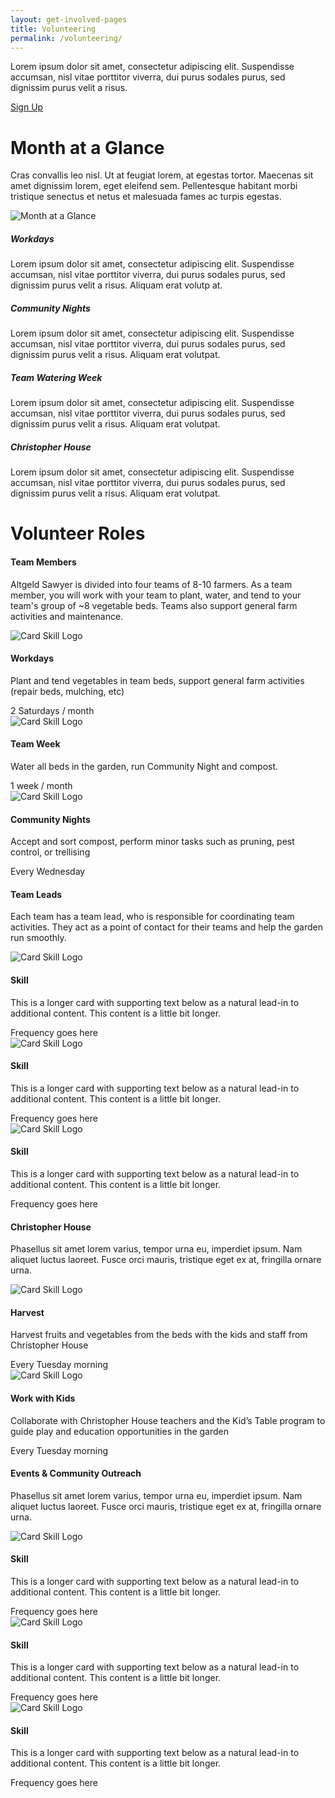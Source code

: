 ```yaml
---
layout: get-involved-pages
title: Volunteering
permalink: /volunteering/
---
```


Lorem ipsum dolor sit amet, consectetur adipiscing elit. Suspendisse accumsan, nisl vitae porttitor viverra, dui purus sodales purus, sed dignissim purus velit a risus.

<a href="{{ site.url }}/volunteering/" role="button" class="btn btn-primary btn-lg">Sign Up</a>

# Month at a Glance

Cras convallis leo nisl. Ut at feugiat lorem, at egestas tortor. Maecenas sit amet dignissim lorem, eget eleifend sem. Pellentesque habitant morbi tristique senectus et netus et malesuada fames ac turpis egestas. 

<div class="bg-gray">
	<div class="container">
		<div class="row ">
			<img src="{{ site.url }}/assets/images/month-glance.png" alt="Month at a Glance" id="monthCal"/>
		</div>
		<div class="row">
			<div class="activity col-md-6" id="workdays">
				<span class="icon"></span>
				<h5>Workdays</h5>
				<p>Lorem ipsum dolor sit amet, consectetur adipiscing elit. Suspendisse accumsan, nisl vitae porttitor viverra, dui purus sodales purus, sed dignissim purus velit a risus. Aliquam erat volutp	at.</p>
			</div>
			<div class="activity col-md-6" id="communityNights">
				<span class="icon"></span>
				<h5>Community Nights</h5>
				<p>Lorem ipsum dolor sit amet, consectetur adipiscing elit. Suspendisse accumsan, nisl vitae porttitor viverra, dui purus sodales purus, sed dignissim purus velit a risus. Aliquam erat volutpat.</p>
			</div>
		</div>
		<div class="row">
			<div class="activity col-md-6" id="teamWeek">
				<span class="icon"></span>
				<h5>Team Watering Week</h5>
				<p>Lorem ipsum dolor sit amet, consectetur adipiscing elit. Suspendisse accumsan, nisl vitae porttitor viverra, dui purus sodales purus, sed dignissim purus velit a risus. Aliquam erat volutpat.</p>
			</div>
			<div class="activity col-md-6" id="christopherHouse">
				<span class="icon"></span>
				<h5>Christopher House</h5>
				<p>Lorem ipsum dolor sit amet, consectetur adipiscing elit. Suspendisse accumsan, nisl vitae porttitor viverra, dui purus sodales purus, sed dignissim purus velit a risus. Aliquam erat volutpat.</p>
			</div>
		</div>
	</div>
</div>

# Volunteer Roles

#### Team Members

Altgeld Sawyer is divided into four teams of 8-10 farmers. As a team member, you will work with your team to plant, water, and tend to your team's group of ~8 vegetable beds. Teams also support general farm activities and maintenance. 

<div class="card-deck">
  <div class="card">
    <img class="card-img-top" src="..." alt="Card Skill Logo">
    <h4 class="card-header">Workdays</h4>
    <div class="card-block">
      <!-- <h4 class="card-title">Card title</h4> -->
      <p class="card-text">Plant and tend vegetables in team beds, support general farm activities (repair beds, mulching, etc)</p>
      <!-- <p class="card-text"><small class="text-muted">Last updated 3 mins ago</small></p> -->
  	</div>
    <div class="card-footer">
    	2 Saturdays / month
    </div>
  </div>

  <div class="card">
    <img class="card-img-top" src="..." alt="Card Skill Logo">
    <h4 class="card-header">Team Week</h4>
    <div class="card-block">
      <!-- <h4 class="card-title">Card title</h4> -->
      <p class="card-text">Water all beds in the garden, run Community Night and compost.</p>
      <!-- <p class="card-text"><small class="text-muted">Last updated 3 mins ago</small></p> -->
  	</div>
    <div class="card-footer">
    	1 week / month
    </div>
  </div>

  <div class="card">
    <img class="card-img-top" src="..." alt="Card Skill Logo">
    <h4 class="card-header">Community Nights</h4>
    <div class="card-block">
      <!-- <h4 class="card-title">Card title</h4> -->
      <p class="card-text">Accept and sort compost, perform minor tasks such as pruning, pest control, or trellising</p>
      <!-- <p class="card-text"><small class="text-muted">Last updated 3 mins ago</small></p> -->
  	</div>
    <div class="card-footer">
    	Every Wednesday
    </div>
  </div>
</div>

#### Team Leads

Each team has a team lead, who is responsible for coordinating team activities. They act as a point of contact for their teams and help the garden run smoothly.

<div class="card-deck">
  <div class="card">
    <img class="card-img-top" src="..." alt="Card Skill Logo">
    <h4 class="card-header">Skill</h4>
    <div class="card-block">
      <!-- <h4 class="card-title">Card title</h4> -->
      <p class="card-text">This is a longer card with supporting text below as a natural lead-in to additional content. This content is a little bit longer.</p>
      <!-- <p class="card-text"><small class="text-muted">Last updated 3 mins ago</small></p> -->
  	</div>
    <div class="card-footer">
    	Frequency goes here
    </div>
  </div>

  <div class="card">
    <img class="card-img-top" src="..." alt="Card Skill Logo">
    <h4 class="card-header">Skill</h4>
    <div class="card-block">
      <!-- <h4 class="card-title">Card title</h4> -->
      <p class="card-text">This is a longer card with supporting text below as a natural lead-in to additional content. This content is a little bit longer.</p>
      <!-- <p class="card-text"><small class="text-muted">Last updated 3 mins ago</small></p> -->
  	</div>
    <div class="card-footer">
    	Frequency goes here
    </div>
  </div>

  <div class="card">
    <img class="card-img-top" src="..." alt="Card Skill Logo">
    <h4 class="card-header">Skill</h4>
    <div class="card-block">
      <!-- <h4 class="card-title">Card title</h4> -->
      <p class="card-text">This is a longer card with supporting text below as a natural lead-in to additional content. This content is a little bit longer.</p>
      <!-- <p class="card-text"><small class="text-muted">Last updated 3 mins ago</small></p> -->
  	</div>
    <div class="card-footer">
    	Frequency goes here
    </div>
  </div>
</div>

#### Christopher House

Phasellus sit amet lorem varius, tempor urna eu, imperdiet ipsum. Nam aliquet luctus laoreet. Fusce orci mauris, tristique eget ex at, fringilla ornare urna.

<div class="card-deck">
  <div class="card">
    <img class="card-img-top" src="..." alt="Card Skill Logo">
    <h4 class="card-header">Harvest</h4>
    <div class="card-block">
      <!-- <h4 class="card-title">Card title</h4> -->
      <p class="card-text">Harvest fruits and vegetables from the beds with the kids and staff from Christopher House</p>
      <!-- <p class="card-text"><small class="text-muted">Last updated 3 mins ago</small></p> -->
  	</div>
  	<div class="card-footer">Every Tuesday morning</div>
  </div>

  <div class="card">
    <img class="card-img-top" src="..." alt="Card Skill Logo">
    <h4 class="card-header">Work with Kids</h4>
    <div class="card-block">
      <!-- <h4 class="card-title">Card title</h4> -->
      <p class="card-text">Collaborate with Christopher House teachers and the Kid’s Table program to guide play and education opportunities in the garden</p>
      <!-- <p class="card-text"><small class="text-muted">Last updated 3 mins ago</small></p> -->
  	</div>
  	<div class="card-footer">Every Tuesday morning</div>
  </div>

</div>

#### Events & Community Outreach

Phasellus sit amet lorem varius, tempor urna eu, imperdiet ipsum. Nam aliquet luctus laoreet. Fusce orci mauris, tristique eget ex at, fringilla ornare urna.

<div class="card-deck">
  <div class="card">
    <img class="card-img-top" src="..." alt="Card Skill Logo">
    <h4 class="card-header">Skill</h4>
    <div class="card-block">
      <!-- <h4 class="card-title">Card title</h4> -->
      <p class="card-text">This is a longer card with supporting text below as a natural lead-in to additional content. This content is a little bit longer.</p>
      <!-- <p class="card-text"><small class="text-muted">Last updated 3 mins ago</small></p> -->
  	</div>
    <div class="card-footer">
    	Frequency goes here
    </div>
  </div>

  <div class="card">
    <img class="card-img-top" src="..." alt="Card Skill Logo">
    <h4 class="card-header">Skill</h4>
    <div class="card-block">
      <!-- <h4 class="card-title">Card title</h4> -->
      <p class="card-text">This is a longer card with supporting text below as a natural lead-in to additional content. This content is a little bit longer.</p>
      <!-- <p class="card-text"><small class="text-muted">Last updated 3 mins ago</small></p> -->
  	</div>
    <div class="card-footer">
    	Frequency goes here
    </div>
  </div>

  <div class="card">
    <img class="card-img-top" src="..." alt="Card Skill Logo">
    <h4 class="card-header">Skill</h4>
    <div class="card-block">
      <!-- <h4 class="card-title">Card title</h4> -->
      <p class="card-text">This is a longer card with supporting text below as a natural lead-in to additional content. This content is a little bit longer.</p>
      <!-- <p class="card-text"><small class="text-muted">Last updated 3 mins ago</small></p> -->
  	</div>
    <div class="card-footer">
    	Frequency goes here
    </div>
  </div>
</div>